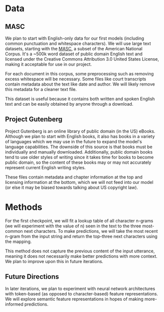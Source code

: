 # Data

## MASC

We plan to start with English-only data for our first models (including common punctuation and whitespace characters). We will use large text datasets,
starting with the [MASC](https://anc.org/data/masc/corpus/), a subset of the American National Corpus.
It's a ~500k word dataset of public domain English text and licensed under the Creative Commons Attribution 3.0 United States License, making it acceptable for use in our project.

For each document in this corpus, some preprocessing such as removing excess whitespace will be necessary. 
Some files like court transcripts contain metadata about the text like date and author. We will likely remove this metadata for a cleaner text file.

This dataset is useful because it contains both written and spoken English text and can be easily obtained
by anyone through a download.

## Project Gutenberg

Project Gutenberg is an online library of public domain (in the US) eBooks. Although we plan to start with English books, it also has books in a variety of languages which we may use in the future to expand the model's language capabilities. The downside of this source is that books must be individually and manually downloaded. Additionally, public domain books tend to use older styles of writing since it takes time for books to become public domain, so the content of these books may or may not accurately represent current English writing styles.

These files contain metadata and chapter information at the top and licensing information at the bottom, which we will not feed into our model (or else it may be biased towards talking about US copyright law).

# Methods

For the first checkpoint, we will fit a lookup table of all character n-grams (we will experiment with the value of n) seen in the text to the three most-common next characters. To make predictions, we will take the most recent n-gram from the input string and return the top-three next characters using the mapping.

This method does not capture the previous content of the input utterance, meaning it does not necessarily
make better predictions with more context. We plan to improve upon this in future iterations.

## Future Directions

In later iterations, we plan to experiment with neural network architectures
with token-based (as opposed to character-based) feature representations. We will explore semantic feature
representations in hopes of making more-informed predictions.